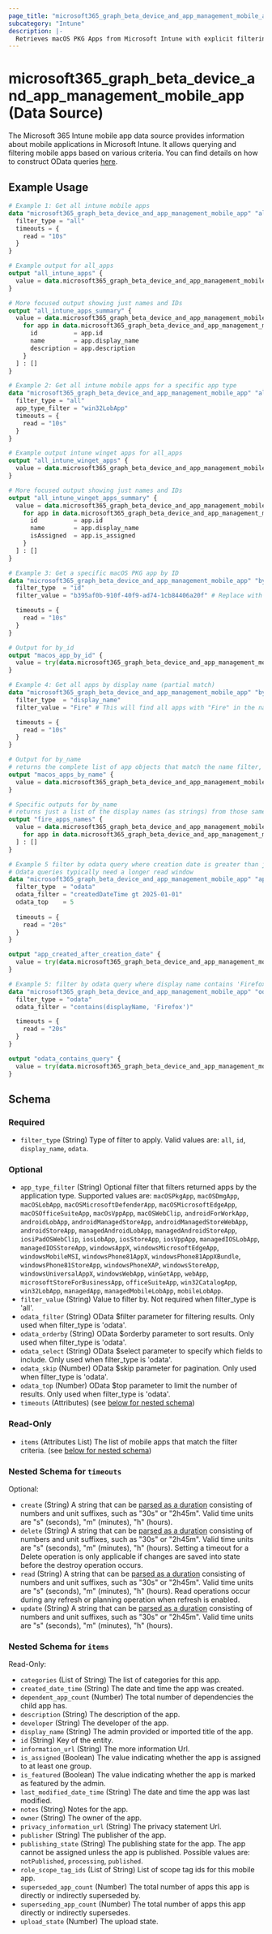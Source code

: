 ```yaml
---
page_title: "microsoft365_graph_beta_device_and_app_management_mobile_app Data Source - terraform-provider-microsoft365"
subcategory: "Intune"
description: |-
  Retrieves macOS PKG Apps from Microsoft Intune with explicit filtering options.
---
```


# microsoft365_graph_beta_device_and_app_management_mobile_app (Data Source)

The Microsoft 365 Intune mobile app data source provides information about mobile applications in Microsoft Intune. 
It allows querying and filtering mobile apps based on various criteria. You can find details on how to construct OData
queries [here](https://learn.microsoft.com/en-us/graph/filter-query-parameter?tabs=go).

## Example Usage

```terraform
# Example 1: Get all intune mobile apps
data "microsoft365_graph_beta_device_and_app_management_mobile_app" "all_apps" {
  filter_type = "all"
  timeouts = {
    read = "10s"
  }
}

# Example output for all_apps
output "all_intune_apps" {
  value = data.microsoft365_graph_beta_device_and_app_management_mobile_app.all_apps.items != null ? data.microsoft365_graph_beta_device_and_app_management_mobile_app.all_apps.items : []
}

# More focused output showing just names and IDs
output "all_intune_apps_summary" {
  value = data.microsoft365_graph_beta_device_and_app_management_mobile_app.all_apps.items != null ? [
    for app in data.microsoft365_graph_beta_device_and_app_management_mobile_app.all_apps.items : {
      id          = app.id
      name        = app.display_name
      description = app.description
    }
  ] : []
}

# Example 2: Get all intune mobile apps for a specific app type
data "microsoft365_graph_beta_device_and_app_management_mobile_app" "all_winget_apps" {
  filter_type = "all"
  app_type_filter = "win32LobApp"
  timeouts = {
    read = "10s"
  }
}

# Example output intune winget apps for all_apps
output "all_intune_winget_apps" {
  value = data.microsoft365_graph_beta_device_and_app_management_mobile_app.all_winget_apps.items != null ? data.microsoft365_graph_beta_device_and_app_management_mobile_app.all_winget_apps.items : []
}

# More focused output showing just names and IDs
output "all_intune_winget_apps_summary" {
  value = data.microsoft365_graph_beta_device_and_app_management_mobile_app.all_winget_apps.items != null ? [
    for app in data.microsoft365_graph_beta_device_and_app_management_mobile_app.all_winget_apps.items : {
      id          = app.id
      name        = app.display_name
      isAssigned  = app.is_assigned
    }
  ] : []
}

# Example 3: Get a specific macOS PKG app by ID
data "microsoft365_graph_beta_device_and_app_management_mobile_app" "by_id" {
  filter_type  = "id"
  filter_value = "b395af0b-910f-40f9-ad74-1cb84406a20f" # Replace with actual app ID

  timeouts = {
    read = "10s"
  }
}

# Output for by_id
output "macos_app_by_id" {
  value = try(data.microsoft365_graph_beta_device_and_app_management_mobile_app.by_id.items[0], null)
}

# Example 4: Get all apps by display name (partial match)
data "microsoft365_graph_beta_device_and_app_management_mobile_app" "by_name" {
  filter_type  = "display_name"
  filter_value = "Fire" # This will find all apps with "Fire" in the name

  timeouts = {
    read = "10s"
  }
}

# Output for by_name
# returns the complete list of app objects that match the name filter, with all their properties (id, display_name, description, etc.). This gives you the full data for each app.
output "macos_apps_by_name" {
  value = data.microsoft365_graph_beta_device_and_app_management_mobile_app.by_name.items != null ? data.microsoft365_graph_beta_device_and_app_management_mobile_app.by_name.items : []
}

# Specific outputs for by_name
# returns just a list of the display names (as strings) from those same apps. It extracts only the display_name property from each app in the list.
output "fire_apps_names" {
  value = data.microsoft365_graph_beta_device_and_app_management_mobile_app.by_name.items != null ? [
    for app in data.microsoft365_graph_beta_device_and_app_management_mobile_app.by_name.items : app.display_name
  ] : []
}

# Example 5 filter by odata query where creation date is greater than jan 1st 2025
# Odata queries typically need a longer read window
data "microsoft365_graph_beta_device_and_app_management_mobile_app" "app_date_filter_test" {
  filter_type  = "odata"
  odata_filter = "createdDateTime gt 2025-01-01"
  odata_top    = 5
  
  timeouts = {
    read = "20s"
  }
}

output "app_created_after_creation_date" {
  value = try(data.microsoft365_graph_beta_device_and_app_management_mobile_app.app_date_filter_test.items, [])
}

# Example 5: filter by odata query where display name contains 'Firefox' and app type is winGet
data "microsoft365_graph_beta_device_and_app_management_mobile_app" "odata_contains_query" {
  filter_type = "odata" 
  odata_filter = "contains(displayName, 'Firefox')"

  timeouts = {
    read = "20s"
  }
}

output "odata_contains_query" {
  value = try(data.microsoft365_graph_beta_device_and_app_management_mobile_app.odata_contains_query.items, [])
}
```

<!-- schema generated by tfplugindocs -->
## Schema

### Required

- `filter_type` (String) Type of filter to apply. Valid values are: `all`, `id`, `display_name`, `odata`.

### Optional

- `app_type_filter` (String) Optional filter that filters returned apps by the application type. Supported values are: `macOSPkgApp`, `macOSDmgApp`, `macOSLobApp`, `macOSMicrosoftDefenderApp`, `macOSMicrosoftEdgeApp`, `macOSOfficeSuiteApp`, `macOsVppApp`, `macOSWebClip`, `androidForWorkApp`, `androidLobApp`, `androidManagedStoreApp`, `androidManagedStoreWebApp`, `androidStoreApp`, `managedAndroidLobApp`, `managedAndroidStoreApp`, `iosiPadOSWebClip`, `iosLobApp`, `iosStoreApp`, `iosVppApp`, `managedIOSLobApp`, `managedIOSStoreApp`, `windowsAppX`, `windowsMicrosoftEdgeApp`, `windowsMobileMSI`, `windowsPhone81AppX`, `windowsPhone81AppXBundle`, `windowsPhone81StoreApp`, `windowsPhoneXAP`, `windowsStoreApp`, `windowsUniversalAppX`, `windowsWebApp`, `winGetApp`, `webApp`, `microsoftStoreForBusinessApp`, `officeSuiteApp`, `win32CatalogApp`, `win32LobApp`, `managedApp`, `managedMobileLobApp`, `mobileLobApp`.
- `filter_value` (String) Value to filter by. Not required when filter_type is 'all'.
- `odata_filter` (String) OData $filter parameter for filtering results. Only used when filter_type is 'odata'.
- `odata_orderby` (String) OData $orderby parameter to sort results. Only used when filter_type is 'odata'.
- `odata_select` (String) OData $select parameter to specify which fields to include. Only used when filter_type is 'odata'.
- `odata_skip` (Number) OData $skip parameter for pagination. Only used when filter_type is 'odata'.
- `odata_top` (Number) OData $top parameter to limit the number of results. Only used when filter_type is 'odata'.
- `timeouts` (Attributes) (see [below for nested schema](#nestedatt--timeouts))

### Read-Only

- `items` (Attributes List) The list of mobile apps that match the filter criteria. (see [below for nested schema](#nestedatt--items))

<a id="nestedatt--timeouts"></a>
### Nested Schema for `timeouts`

Optional:

- `create` (String) A string that can be [parsed as a duration](https://pkg.go.dev/time#ParseDuration) consisting of numbers and unit suffixes, such as "30s" or "2h45m". Valid time units are "s" (seconds), "m" (minutes), "h" (hours).
- `delete` (String) A string that can be [parsed as a duration](https://pkg.go.dev/time#ParseDuration) consisting of numbers and unit suffixes, such as "30s" or "2h45m". Valid time units are "s" (seconds), "m" (minutes), "h" (hours). Setting a timeout for a Delete operation is only applicable if changes are saved into state before the destroy operation occurs.
- `read` (String) A string that can be [parsed as a duration](https://pkg.go.dev/time#ParseDuration) consisting of numbers and unit suffixes, such as "30s" or "2h45m". Valid time units are "s" (seconds), "m" (minutes), "h" (hours). Read operations occur during any refresh or planning operation when refresh is enabled.
- `update` (String) A string that can be [parsed as a duration](https://pkg.go.dev/time#ParseDuration) consisting of numbers and unit suffixes, such as "30s" or "2h45m". Valid time units are "s" (seconds), "m" (minutes), "h" (hours).


<a id="nestedatt--items"></a>
### Nested Schema for `items`

Read-Only:

- `categories` (List of String) The list of categories for this app.
- `created_date_time` (String) The date and time the app was created.
- `dependent_app_count` (Number) The total number of dependencies the child app has.
- `description` (String) The description of the app.
- `developer` (String) The developer of the app.
- `display_name` (String) The admin provided or imported title of the app.
- `id` (String) Key of the entity.
- `information_url` (String) The more information Url.
- `is_assigned` (Boolean) The value indicating whether the app is assigned to at least one group.
- `is_featured` (Boolean) The value indicating whether the app is marked as featured by the admin.
- `last_modified_date_time` (String) The date and time the app was last modified.
- `notes` (String) Notes for the app.
- `owner` (String) The owner of the app.
- `privacy_information_url` (String) The privacy statement Url.
- `publisher` (String) The publisher of the app.
- `publishing_state` (String) The publishing state for the app. The app cannot be assigned unless the app is published. Possible values are: `notPublished`, `processing`, `published`.
- `role_scope_tag_ids` (List of String) List of scope tag ids for this mobile app.
- `superseded_app_count` (Number) The total number of apps this app is directly or indirectly superseded by.
- `superseding_app_count` (Number) The total number of apps this app directly or indirectly supersedes.
- `upload_state` (Number) The upload state.